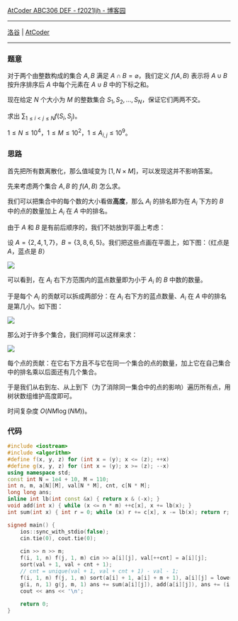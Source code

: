 [AtCoder ABC306 DEF - f2021ljh - 博客园](https://www.cnblogs.com/f2021ljh/p/17489000.html)

---

[洛谷](https://www.luogu.com.cn/problem/AT_abc306_f) | [AtCoder](https://atcoder.jp/contests/abc306/tasks/abc306_f)

---

### 题意

对于两个由整数构成的集合 $A,B$ 满足 $A\cap B=\varnothing$，我们定义 $f(A,B)$ 表示将 $A\cup B$ 按升序排序后 $A$ 中每个元素在 $A\cup B$ 中的下标之和。

现在给定 $N$ 个大小为 $M$ 的整数集合 $S_1,S_2,\dots,S_N$，保证它们两两不交。

求出 $\displaystyle\sum_{1\le i<j\le N}f(S_i,S_j)$。

$1\le N\le10^4$，$1\le M\le10^2$，$1\le A_{i,j}\le 10^9$。

### 思路

首先把所有数离散化，那么值域变为 $[1,N\times M]$，可以发现这并不影响答案。

先来考虑两个集合 $A,B$ 的 $f(A,B)$ 怎么求。

我们可以把集合中的每个数的大小看做**高度**，那么 $A_i$ 的排名即为在 $A_i$ 下方的 $B$ 中的点的数量加上 $A_i$ 在 $A$ 中的排名。

由于 $A$ 和 $B$ 是有前后顺序的，我们不妨放到平面上考虑：

设 $A=\{2,4,1,7\}$，$B=\{3,8,6,5\}$。我们把这些点画在平面上，如下图：（红点是 $A$，蓝点是 $B$）

![](https://cdn.luogu.com.cn/upload/image_hosting/gt8o7c1n.png)

可以看到，在 $A_i$ 右下方范围内的蓝点数量即为小于 $A_i$ 的 $B$ 中数的数量。

于是每个 $A_i$ 的贡献可以拆成两部分：在 $A_i$ 右下方的蓝点数量、$A_i$ 在 $A$ 中的排名是第几小。如下图：

![](https://cdn.luogu.com.cn/upload/image_hosting/qm8q22vs.png)

那么对于许多个集合，我们同样可以这样来求：

![](https://cdn.luogu.com.cn/upload/image_hosting/23affqz6.png)

每个点的贡献：在它右下方且不与它在同一个集合的点的数量，加上它在自己集合中的排名乘以后面还有几个集合。

于是我们从右到左、从上到下（为了消除同一集合中的点的影响）遍历所有点，用树状数组维护高度即可。

时间复杂度 $O(NM\log(NM))$。

### 代码

```cpp
#include <iostream>
#include <algorithm>
#define f(x, y, z) for (int x = (y); x <= (z); ++x)
#define g(x, y, z) for (int x = (y); x >= (z); --x)
using namespace std;
const int N = 1e4 + 10, M = 110;
int n, m, a[N][M], val[N * M], cnt, c[N * M];
long long ans;
inline int lb(int const &x) { return x & (-x); }
void add(int x) { while (x <= n * m) ++c[x], x += lb(x); }
int sum(int x) { int r = 0; while (x) r += c[x], x -= lb(x); return r; }

signed main() {
    ios::sync_with_stdio(false);
    cin.tie(0), cout.tie(0);
    
    cin >> n >> m;
    f(i, 1, n) f(j, 1, m) cin >> a[i][j], val[++cnt] = a[i][j];
    sort(val + 1, val + cnt + 1);
    // cnt = unique(val + 1, val + cnt + 1) - val - 1;
    f(i, 1, n) f(j, 1, m) sort(a[i] + 1, a[i] + m + 1), a[i][j] = lower_bound(val + 1, val + cnt + 1, a[i][j]) - val;
    g(i, n, 1) g(j, m, 1) ans += sum(a[i][j]), add(a[i][j]), ans += (i - 1) * j;
    cout << ans << '\n';
    
    return 0;
}
```

